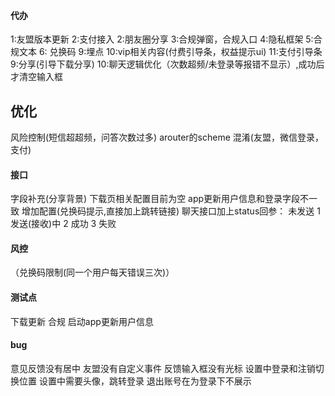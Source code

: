 #### 代办

1:友盟版本更新
2:支付接入
2:朋友圈分享
3:合规弹窗，合规入口
4:隐私框架
5:合规文本
6: 兑换码
9:埋点
10:vip相关内容(付费引导条，权益提示ui)
11:支付引导条
9:分享(引导下载分享)
10:聊天逻辑优化（次数超频/未登录等报错不显示）,成功后才清空输入框

## 优化

风险控制(短信超超频，问答次数过多)
arouter的scheme
混淆(友盟，微信登录，支付)

#### 接口
字段补充(分享背景)
下载页相关配置目前为空
app更新用户信息和登录字段不一致
增加配置(兑换码提示,直接加上跳转链接)
聊天接口加上status回参： 未发送 1 发送(接收)中 2 成功 3 失败

#### 风控

（兑换码限制(同一个用户每天错误三次)）

#### 测试点

下载更新
合规
启动app更新用户信息

#### bug
意见反馈没有居中
友盟没有自定义事件
反馈输入框没有光标
设置中登录和注销切换位置
设置中需要头像，跳转登录
退出账号在为登录下不展示